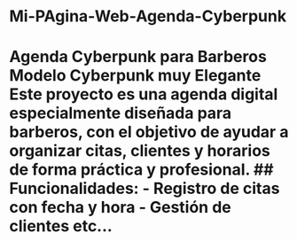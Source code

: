 # Mi-PAgina-Web-Agenda-Cyberpunk
# Agenda Cyberpunk para Barberos Modelo Cyberpunk muy Elegante  Este proyecto es una agenda digital especialmente diseñada para barberos, con el objetivo de ayudar a organizar citas, clientes y horarios de forma práctica y profesional.  ## Funcionalidades: - Registro de citas con fecha y hora - Gestión de clientes etc...
